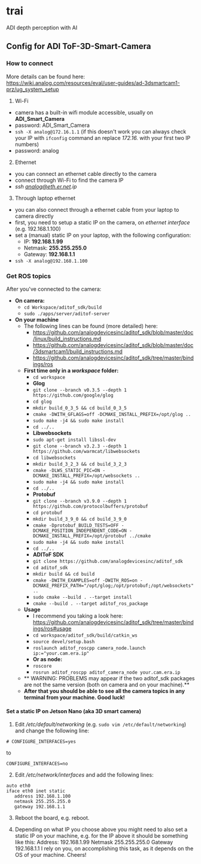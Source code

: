 # trai
ADI depth perception with AI

## Config for ADI ToF-3D-Smart-Camera

### How to connect
More details can be found here: https://wiki.analog.com/resources/eval/user-guides/ad-3dsmartcam1-prz/ug_system_setup
1. Wi-Fi
- camera has a built-in wifi module accessible, usually  on **ADI_Smart_Camera**
- password: ADI_Smart_Camera
- `ssh -X analog@172.16.1.1` (if this doesn't work you can always check your IP with `ifconfig` command an replace _172.16._ with your first two IP numbers)
- password: analog
2. Ethernet
- you can connect an ethernet cable directly to the camera
- connect through Wi-Fi to find the camera IP
- _ssh analog@eth.er.net.ip_
3. Through laptop ethernet
- you can also connect through a ethernet cable from your laptop to camera directly
- first, you need to setup a static IP on the camera, on _ethernet interface_ (e.g. 192.168.1.100)
- set a (manual) static IP on your laptop, with the following configuration:
  * IP: **192.168.1.99**
  * Netmask: **255.255.255.0**
  * Gateway: **192.168.1.1**
- `ssh -X analog@192.168.1.100`

### Get ROS topics
After you've connected to the camera:
- **On camera:**
  - `cd Workspace/aditof_sdk/build`
  - `sudo ./apps/server/aditof-server`
- **On your machine**
  - The following lines can be found (more detailed) here:
    - https://github.com/analogdevicesinc/aditof_sdk/blob/master/doc/linux/build_instructions.md
    - https://github.com/analogdevicesinc/aditof_sdk/blob/master/doc/3dsmartcam1/build_instructions.md
    - https://github.com/analogdevicesinc/aditof_sdk/tree/master/bindings/ros
  - **First time only in a _workspace_ folder:**
    - `cd workspace`
    - **Glog**
    - `git clone --branch v0.3.5 --depth 1 https://github.com/google/glog`
    - `cd glog`
    - `mkdir build_0_3_5 && cd build_0_3_5`
    - `cmake -DWITH_GFLAGS=off -DCMAKE_INSTALL_PREFIX=/opt/glog ..`
    - `sudo make -j4 && sudo make install`
    - `cd ../..`
    - **Libwebsockets**
    - `sudo apt-get install libssl-dev`
    - `git clone --branch v3.2.3 --depth 1 https://github.com/warmcat/libwebsockets`
    - `cd libwebsockets`
    - `mkdir build_3_2_3 && cd build_3_2_3`
    - `cmake -DLWS_STATIC_PIC=ON -DCMAKE_INSTALL_PREFIX=/opt/websockets ..`
    - `sudo make -j4 && sudo make install`
    - `cd ../..`
    - **Protobuf**
    - `git clone --branch v3.9.0 --depth 1 https://github.com/protocolbuffers/protobuf`
    - `cd protobuf`
    - `mkdir build_3_9_0 && cd build_3_9_0`
    - `cmake -Dprotobuf_BUILD_TESTS=OFF -DCMAKE_POSITION_INDEPENDENT_CODE=ON -DCMAKE_INSTALL_PREFIX=/opt/protobuf ../cmake`
    - `sudo make -j4 && sudo make install`
    - `cd ../..`
    - **ADIToF SDK**
    - `git clone https://github.com/analogdevicesinc/aditof_sdk`
    - `cd aditof_sdk`
    - `mkdir build && cd build`
    - `cmake -DWITH_EXAMPLES=off -DWITH_ROS=on -DCMAKE_PREFIX_PATH="/opt/glog;/opt/protobuf;/opt/websockets" ..`
    - `sudo cmake --build . --target install`
    - `cmake --build . --target aditof_ros_package`
  - **Usage**
    - I recommend you taking a look here: https://github.com/analogdevicesinc/aditof_sdk/tree/master/bindings/ros#usage 
    - `cd workspace/aditof_sdk/build/catkin_ws`
    - `source devel/setup.bash`
    - `roslaunch aditof_roscpp camera_node.launch ip:="your.cam.era.ip"`
    - **Or as node:** 
    - `roscore`
    - `rosrun aditof_roscpp aditof_camera_node your.cam.era.ip`
  - ** WARNING: PROBLEMS may appear if the two aditof_sdk packages are not the same version (both on camera and on your machine).**
  - **After that you should be able to see all the camera topics in any terminal from your machine. Good luck!**

#### Set a static IP on Jetson Nano (aka 3D smart camera) 


1. Edit _/etc/default/networking_ (e.g. `sudo vim /etc/default/networking`)
   and change the following line:

`# CONFIGURE_INTERFACES=yes`

to

`CONFIGURE_INTERFACES=no`

2. Edit _/etc/network/interfaces_ and add the following lines:
```
auto eth0
iface eth0 inet static
   address 192.168.1.100
   netmask 255.255.255.0
   gateway 192.168.1.1
```

3. Reboot the board, e.g. reboot.

3. Depending on what IP you choose above you might need to also
   set a static IP on your machine, e.g. for the IP above it should
   be something like this:
   Address: 192.168.1.99
   Netmask 255.255.255.0
   Gateway 192.168.1.1
   I rely on you, on accomplishing this task, as it depends on the OS of your machine. Cheers!
